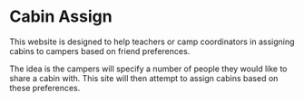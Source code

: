 # Cabin Assign

This website is designed to help teachers or camp coordinators in assigning cabins to campers based on friend preferences. 

The idea is the campers will specify a number of people they would like to share a cabin with. This site will then attempt to assign cabins based on these preferences.
